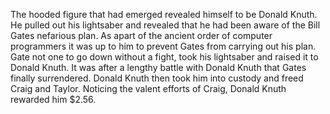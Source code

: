 The hooded figure that had emerged revealed himself to be Donald Knuth. He pulled out his lightsaber and revealed that he had been aware of the Bill Gates nefarious plan. As apart of the ancient order of computer programmers it was up to him to prevent Gates from carrying out his plan. Gate not one to go down without a fight, took his lightsaber and raised it to Donald Knuth. It was after a lengthy battle with Donald Knuth that Gates finally surrendered. Donald Knuth then took him into custody and freed Craig and Taylor. Noticing the valent efforts of Craig, Donald Knuth rewarded him $2.56.
